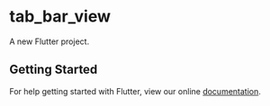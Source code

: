 # tab_bar_view

A new Flutter project.

## Getting Started

For help getting started with Flutter, view our online
[documentation](https://flutter.io/).
